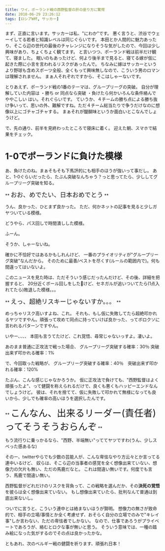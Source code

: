 ```yaml
---
title: ワイ、ポーランド戦の西野監督の肝の座り方に驚愕
date: 2018-06-29 23:26:12
tags: [ロシアW杯, サッカー]
---
```


まず、正直に言います。サッカーは私、"にわか"です。
悪く言うと、渋谷でウェーイしてる若者と知識レベルは同じぐらいです。
本田とか人間的に魅力あったり、そこら辺の世代の最後のチャレンジになりそうな気がしたので、今回は少し興味があり、ちょくちょく観てます。
と言いつつ、ポーランド戦は前半だけ観て、寝ました。
眠いのもあったけど、何より後半まで見ると、寝てる嫁が仮に起きた際に小言を言われるリスクがあったんで。
ちなみに嫁はサッカーというより野球も含めスポーツ全般、全くもって興味無しなので、こういう男のロマンは理解されません。
まぁ人それぞれですから、そこはしゃーないです。

とりあえず、ポーランド戦の1番のテーマは、グループリーグの突破。
自分が理解していた内容は
・勝ち or 同点なら突破
・負けたら何かいろんな条件絡んでややこしい
はい。それぐらいです。
ていうか、４チームの勝ち点による勝ち抜け争いって、思いの外、難解ですね。ただ４チーム総当たりで争うだけなのに想像以上にゴチャゴチャする。
まぁそれが醍醐味というか面白いとこなんでしょうけど。

で、先の通り、前半を見終わったところで寝床に着く。
迎えた朝、スマホで結果をチェック。
<!-- more -->

# 1-0でポーランドに負けた模様
あ、負けたのね。まぁそもそも下馬評的にも相手のほうが強いって事だし。
あと、1-0ぐらいだったら、たぶん突破なんちゃう？っと思ってたら、少ししてグループリーグ突破を知る。

** <span style="font-size: 20px">おお、めでたい、日本おめでとう</span> **

うん、良かった、ひとまず良かった。
ただ、何かネットの記事を見ると少しガヤついている模様。

どうやら、パス回しで時間潰しした模様。

ふーん。

そうか、しゃーないね。

確かに不恰好ではあるかもしれんけど、
一番のプライオリティが"グループリーグ突破"なんだから。
そのために最善/ベストを尽くす(ルールの範囲内で)。何も間違ってはいないよ。

このニュースを見た時は、ただそういう感じだったんだけど、その後、詳細を把握すると、
20分近くボール回しをしたけど、セネガルが追いついてたら(1点入れてたら)敗退した模様。。。

** <span style="font-size: 20px">えっ、超絶リスキーじゃないすか。。。</span> **

めっちゃリスク高いすよね、これ。
それも、もし仮に失敗してたら超絶叩かれるヤツですやん。頑張って攻めて同点に持っていけば良かった、ってボロクソに言われるパターンですやん。

いやー、、、、
本田も言うてたけど、これ覚悟、尋常じゃないっすよ。凄いよ。

あのまま普通に正攻法で戦った場合、
グループリーグ突破する確率：30％ 突破出来ず叩かれる確率：1%

で、今回取った戦略が、
グループリーグ突破する確率：40％　突破出来ず叩かれる確率：120%

たぶん、こんな感じじゃなかろうか。
仮に正攻法で負けても、"西野監督はよく頑張ったよ"、って健闘を称えられるだけで、良くも悪くもハッピーエンドなんでしょうけど。
彼は、それを捨てて、仮に失敗して叩かれて無様になっても良いから、少しでも確率の高いほうを選択したんです。

** <span style="font-size: 30px">こんなん、出来るリーダー(責任者)ってそうそうおらんぞ</span> **

もう流行りに乗っかるなら、"西野、半端無い"っててヤツですわ(うん、少しスベった感あるな)

そのー、twitterやらでも少数の芸能人が、こんな卑怯なやり方云々とか言ってる連中いるけど、
奴らは、そこら辺の当事者の感覚を全く想像出来ていない、想像力の欠片も無い、ただの馬鹿だなと。
これは間違い無いです。何度でも言う、馬鹿で間違い無い。

西野監督がどれだけのリスクを背負って、この戦略を選んだか、その**決死の覚悟**を彼らは全く想像出来ていない。
もし想像出来ていたら、批判なんて普通は到底出来ないし。

ついでに言うと、こういう連中とは絡まないほうが賢明。
想像力の無さが致命的で、相手の立場/事情とか全く考慮せず、おそらく自分の立場でのみで"キレイ事"しか言わない、ただの卑怯者でしかない。
なので、仕事であろうがプライベートであろうが、絡むとロクな事が無いと思う。
そういう意味では、一種の踏み絵になった気がするのでその点は良かったかな。

ともあれ、次のベルギー戦の健闘を祈ります、頑張れ日本！
